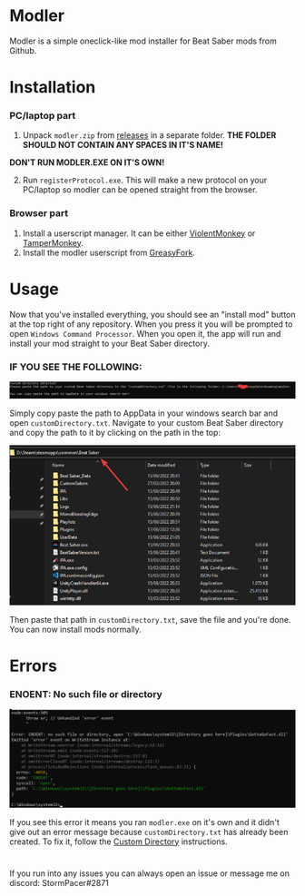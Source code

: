 # Modler
Modler is a simple oneclick-like mod installer for Beat Saber mods from Github.

# Installation
### PC/laptop part
1. Unpack `modler.zip` from [releases](https://github.com/StormPacer/Modler/releases/latest) in a separate folder. **THE FOLDER SHOULD NOT CONTAIN ANY SPACES IN IT'S NAME!**

**DON'T RUN MODLER.EXE ON IT'S OWN!**

2. Run `registerProtocol.exe`. This will make a new protocol on your PC/laptop so modler can be opened straight from the browser.
### Browser part
1. Install a userscript manager. It can be either [ViolentMonkey](https://violentmonkey.github.io/get-it/) or [TamperMonkey](https://www.tampermonkey.net/).
2. Install the modler userscript from [GreasyFork](https://greasyfork.org/en/scripts/446675-modler).

# Usage
Now that you've installed everything, you should see an "install mod" button at the top right of any repository. When you press it you will be prompted to open `Windows Command Processor`. When you open it, the app will run and install your mod straight to your Beat Saber directory.

### IF YOU SEE THE FOLLOWING:
![customDirectory](https://raw.githubusercontent.com/StormPacer/Modler/main/images/beatSaberDirectory.png)

Simply copy paste the path to AppData in your windows search bar and open `customDirectory.txt`. Navigate to your custom Beat Saber directory and copy the path to it by clicking on the path in the top:

![Path](https://raw.githubusercontent.com/StormPacer/Modler/main/images/path.png)

Then paste that path in `customDirectory.txt`, save the file and you're done. You can now install mods normally.

# Errors

### ENOENT: No such file or directory

![ENOENT](https://raw.githubusercontent.com/StormPacer/Modler/main/images/error.png)

If you see this error it means you ran `modler.exe` on it's own and it didn't give out an error message because `customDirectory.txt` has already been created. To fix it, follow the [Custom Directory](https://github.com/StormPacer/Modler#if-you-see-the-following) instructions.

#

If you run into any issues you can always open an issue or message me on discord: StormPacer#2871
